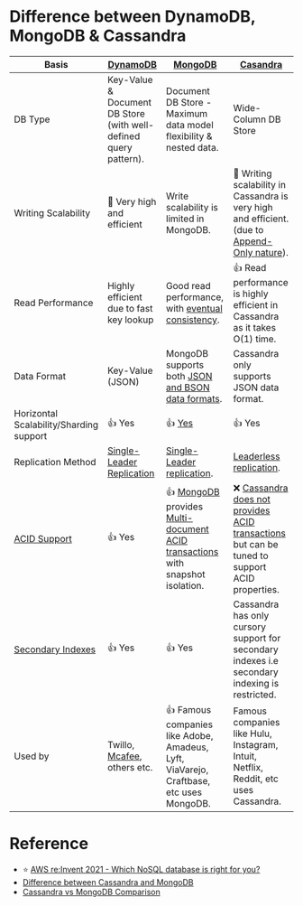 
# Difference between DynamoDB, MongoDB & Cassandra

| Basis                                                      | [DynamoDB](../../2_AWSServices/6_DatabaseServices/AmazonDynamoDB/Readme.md)    | [MongoDB](MongoDB/Readme.md)                                                                                   | [Casandra](WideColumnDB/ApacheCasandra.md)                                                                                                       |
|------------------------------------------------------------|-------------------------------------------------------------------------------------|-----------------------------------------------------------------------------------------------------------------------------------|--------------------------------------------------------------------------------------------------------------------------------------------------------|
| DB Type                                                    | Key-Value & Document DB Store (with well-defined query pattern).                    | Document DB Store - Maximum data model flexibility & nested data.                                                                 | Wide-Column DB Store                                                                                                                                   |
| Writing Scalability                                        | :rocket: Very high and efficient                                                    | Write scalability is limited in MongoDB.                                                                                          | :rocket: Writing scalability in Cassandra is very high and efficient. (due to [Append-Only nature](../Glossaries/DataStructuresDB/AppendOnlyProperty.md)). |
| Read Performance                                           | Highly efficient due to fast key lookup                                             | Good read performance, with [eventual consistency](../Glossaries/Consistency&Replication/Readme.md).                   | :+1: Read performance is highly efficient in Cassandra as it takes O(1) time.                                                                          |
| Data Format                                                | Key-Value (JSON)                                                                    | MongoDB supports both [JSON and BSON data formats](https://www.mongodb.com/json-and-bson).                                        | Cassandra only supports JSON data format.                                                                                                              |
| Horizontal Scalability/Sharding support                    | :+1: Yes                                                                            | :+1: [Yes](https://www.mongodb.com/basics/sharding)                                                                               | :+1: Yes                                                                                                                                               |
| Replication Method                                         | [Single-Leader Replication](../Glossaries/Consistency&Replication/Replication.md) | [Single-Leader replication](../Glossaries/Consistency&Replication/Replication.md).                                              | [Leaderless replication](../Glossaries/Consistency&Replication/Replication.md).                                                                      |
| [ACID Support](../Glossaries/ACIDTransactions/Readme.md) | :+1: Yes                                                                            | :+1: [MongoDB]() provides [Multi-document ACID transactions](../Glossaries/ACIDTransactions/Readme.md) with snapshot isolation. | :x: [Cassandra does not provides ACID transactions](../Glossaries/ACIDTransactions/Readme.md) but can be tuned to support ACID properties.           |
| [Secondary Indexes](../Glossaries/DataStructuresDB/Indexing/Readme.md)           | :+1: Yes                                                                            | :+1: Yes                                                                                                                          | Cassandra has only cursory support for secondary indexes i.e secondary indexing is restricted.                                                         |
| Used by                                                    | Twillo, [Mcafee](https://www.youtube.com/watch?v=ivBaro-8PhI), others etc.          | :+1: Famous companies like Adobe, Amadeus, Lyft, ViaVarejo, Craftbase, etc uses MongoDB.                                          | Famous companies like Hulu, Instagram, Intuit, Netflix, Reddit, etc uses Cassandra.                                                                    |

# Reference
- :star: [AWS re:Invent 2021 - Which NoSQL database is right for you?](https://www.youtube.com/watch?v=ivBaro-8PhI)
- [Difference between Cassandra and MongoDB](https://www.geeksforgeeks.org/difference-between-cassandra-and-mongodb/)
- [Cassandra vs MongoDB Comparison](https://www.mongodb.com/compare/cassandra-vs-mongodb)